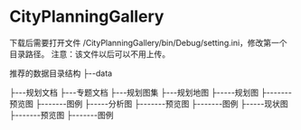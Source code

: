 # CityPlanningGallery

下载后需要打开文件 /CityPlanningGallery/bin/Debug/setting.ini，修改第一个目录路径。
注意：该文件以后可以不用上传。

推荐的数据目录结构
├--data

├---规划文档
├---专题文档
├---规划图集
├---规划地图
├-----规划图
├-------预览图
├-------图例
├-----分析图
├-------预览图
├-------图例
├-----现状图
├-------预览图
├-------图例
